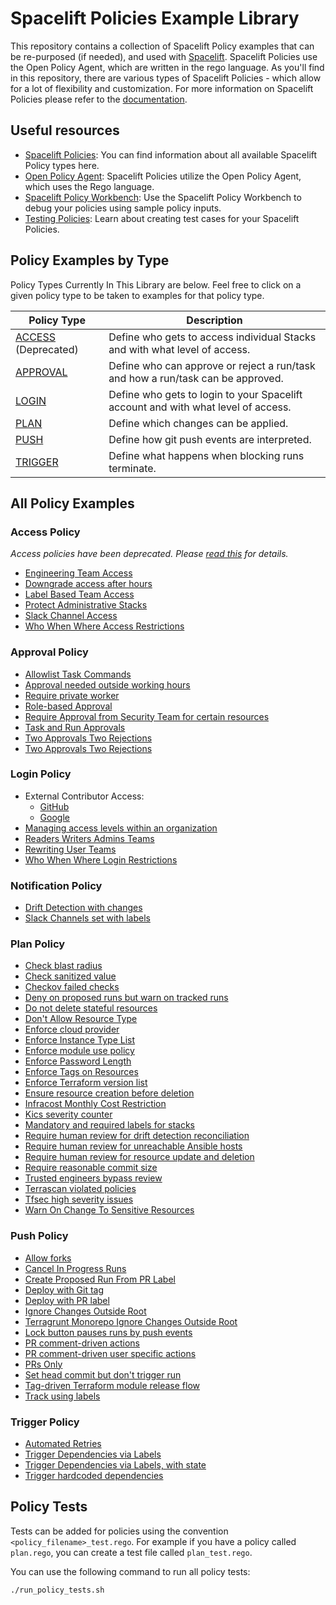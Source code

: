# Spacelift Policies Example Library

This repository contains a collection of Spacelift Policy examples that can be re-purposed (if needed), and used with [Spacelift](https://spacelift.io/). Spacelift Policies use the Open Policy Agent, which are written in the rego language. As you'll find in this repository, there are various types of Spacelift Policies - which allow for a lot of flexibility and customization. For more information on Spacelift Policies please refer to the [documentation](https://docs.spacelift.io/concepts/policy).

## Useful resources

- [Spacelift Policies](https://docs.spacelift.io/concepts/policy): You can find information about all available Spacelift Policy types here.
- [Open Policy Agent](https://www.openpolicyagent.org/docs/latest/policy-language/): Spacelift Policies utilize the Open Policy Agent, which uses the Rego language.
- [Spacelift Policy Workbench](https://docs.spacelift.io/concepts/policy#policy-workbench): Use the Spacelift Policy Workbench to debug your policies using sample policy inputs.
- [Testing Policies](https://docs.spacelift.io/concepts/policy#testing-policies): Learn about creating test cases for your Spacelift Policies.

## Policy Examples by Type

Policy Types Currently In This Library are below. Feel free to click on a given policy type to be taken to examples for that policy type.

| Policy Type                      | Description                                                                       |
| -------------------------------- | --------------------------------------------------------------------------------- |
| [ACCESS](./access/) (Deprecated) | Define who gets to access individual Stacks and with what level of access.        |
| [APPROVAL](./approval)           | Define who can approve or reject a run/task and how a run/task can be approved.   |
| [LOGIN](./login)                 | Define who gets to login to your Spacelift account and with what level of access. |
| [PLAN](./plan)                   | Define which changes can be applied.                                              |
| [PUSH](./push/)                  | Define how git push events are interpreted.                                       |
| [TRIGGER](./trigger)             | Define what happens when blocking runs terminate.                                 |

## All Policy Examples

### Access Policy

_Access policies have been deprecated. Please [read this](./access/README.md) for details._

- [Engineering Team Access](./access/engineering-team-access.rego)
- [Downgrade access after hours](./access/downgrade-access-after-hours.rego)
- [Label Based Team Access](./access/label-based-team-access.rego)
- [Protect Administrative Stacks](./access/protect-administrative-stacks.rego)
- [Slack Channel Access](./access/slack-channel-access.rego)
- [Who When Where Access Restrictions](./access/who-when-where-access-restrictions.rego)

### Approval Policy

- [Allowlist Task Commands](./approval/allowlist-task-commands.rego)
- [Approval needed outside working hours](./approval/approval-outside-working-hours.rego)
- [Require private worker](./approval/require-private-worker.rego)
- [Role-based Approval](./approval/role-based-approval.rego)
- [Require Approval from Security Team for certain resources](./approval/require-approval-from-security-team.rego)
- [Task and Run Approvals](./approval/task-and-run-approvals.rego)
- [Two Approvals Two Rejections](./approval/two-approvals-two-rejections.rego)
- [Two Approvals Two Rejections](./approval/two-approvals-two-rejections.rego)

### Login Policy

- External Contributor Access:
  - [GitHub](./login/external-contributor-access-github.rego)
  - [Google](./login/external-contributor-access-google.rego)
- [Managing access levels within an organization](./login/access-levels-within-an-organization.rego)
- [Readers Writers Admins Teams](./login/readers-writers-admins-teams.rego)
- [Rewriting User Teams](./login/rewriting-user-teams.rego)
- [Who When Where Login Restrictions](./login/who-when-where-login-restrictions.rego)

### Notification Policy

- [Drift Detection with changes](./notification/drift-detection-with-changes.rego)
- [Slack Channels set with labels](./notification/slack-channels-with-labels.rego)

### Plan Policy

- [Check blast radius](./plan/check-blast-radius.rego)
- [Check sanitized value](./plan/check-sanitized-value.rego)
- [Checkov failed checks](./plan/checkov-failed-checks.rego)
- [Deny on proposed runs but warn on tracked runs](./plan/deny-proposed-runs-warn-track-runs.rego)
- [Do not delete stateful resources](./plan/do-not-delete-stateful-resources.rego)
- [Don't Allow Resource Type](./plan/dont-allow-resource-type.rego)
- [Enforce cloud provider](./plan/enforce-cloud-provider.rego)
- [Enforce Instance Type List](./plan/enforce-instance-type-list.rego)
- [Enforce module use policy](./plan/enforce-module-use-policy.rego)
- [Enforce Password Length](./plan/enforce-password-length.rego)
- [Enforce Tags on Resources](./plan/enforce-tags-on-resources.rego)
- [Enforce Terraform version list](./plan/enforce-terraform-version-list.rego)
- [Ensure resource creation before deletion](./plan/ensure-resource-creation-before-deletion.rego)
- [Infracost Monthly Cost Restriction](./plan/infracost-monthly-cost-restriction.rego)
- [Kics severity counter](./plan/kics-severity-counter.rego)
- [Mandatory and required labels for stacks](./plan/mandatory-and-acceptable-labels-stack.rego)
- [Require human review for drift detection reconciliation](./plan/require-human-review-for-drift-detection-reconciliation.rego)
- [Require human review for unreachable Ansible hosts](./plan/require-human-review-for-unreachable-ansible-hosts.rego)
- [Require human review for resource update and deletion](./plan/require-human-review-for-update-deletion.rego)
- [Require reasonable commit size](./plan/require-reasonable-commit-size.rego)
- [Trusted engineers bypass review](./plan/trusted-engineers-bypass-review.rego)
- [Terrascan violated policies](./plan/terrascan-violated-policies.rego)
- [Tfsec high severity issues](./plan/tfsec-high-severity-issues.rego)
- [Warn On Change To Sensitive Resources](./plan/warn-on-change-senstitive-resources.rego)

### Push Policy

- [Allow forks](./push/allow-forks.rego)
- [Cancel In Progress Runs](./push/cancel-in-progress-runs.rego)
- [Create Proposed Run From PR Label](./push/create-proposed-run-from-env-pr-labels.rego)
- [Deploy with Git tag](./push/deploy-with-git-tag.rego)
- [Deploy with PR label](./push/deploy-with-pr-label.rego)
- [Ignore Changes Outside Root](./push/ignore-changes-outside-root.rego)
- [Terragrunt Monorepo Ignore Changes Outside Root](./push/terragrunt-monorepo-ignore-changes-outside-root.rego)
- [Lock button pauses runs by push events](/push/lock-button-pauses-runs-by-pushes.rego)
- [PR comment-driven actions](./push/pr-comment-driven-actions.rego)
- [PR comment-driven user specific actions](./push/pr-comment-driven-user.rego)
- [PRs Only](./push/prs-only.rego)
- [Set head commit but don't trigger run](./push/set-head-commit-no-trigger.rego)
- [Tag-driven Terraform module release flow](./push/tag-driven-tf-module-release-flow.rego)
- [Track using labels](./push/track-using-labels.rego)

### Trigger Policy

- [Automated Retries](./trigger/automated-retries.rego)
- [Trigger Dependencies via Labels](./trigger/trigger-dependencies-via-labels.rego)
- [Trigger Dependencies via Labels, with state](./trigger/trigger-dependencies-via-labels-with-state.rego)
- [Trigger hardcoded dependencies](./trigger/trigger-harcoded-dependencies.rego)

## Policy Tests

Tests can be added for policies using the convention `<policy_filename>_test.rego`. For example
if you have a policy called `plan.rego`, you can create a test file called `plan_test.rego`.

You can use the following command to run all policy tests:

```shell
./run_policy_tests.sh
```
